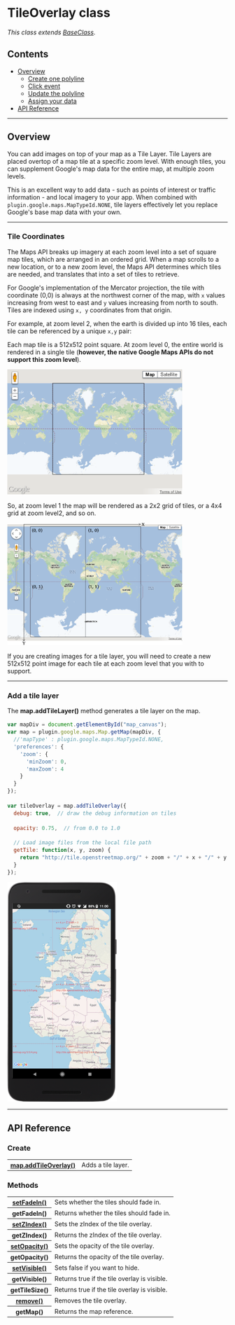 # TileOverlay class

_This class extends [BaseClass](../BaseClass/README.md)_.

## Contents

  - <a href="#overview">Overview</a>
    - <a href="#create-one-polyline">Create one polyline</a>
    - <a href="#click-event">Click event</a>
    - <a href="#update-the-polyline">Update the polyline</a>
    - <a href="#assign-your-data">Assign your data</a>
  - <a href="#api-reference">API Reference</a>

------------------------------------------------------------------------------------

## Overview

You can add images on top of your map as a Tile Layer.
Tile Layers are placed overtop of a map tile at a specific zoom level.
With enough tiles, you can supplement Google's map data for the entire map,
at multiple zoom levels.

This is an excellent way to add data - such as points of interest or traffic information - and local imagery to your app. When combined with `plugin.google.maps.MapTypeId.NONE`, tile layers effectively let you replace Google's base map data with your own.

-------------------------------------------------------------------

### Tile Coordinates

The Maps API breaks up imagery at each zoom level into a set of square map tiles, which are arranged in an ordered grid. When a map scrolls to a new location, or to a new zoom level, the Maps API determines which tiles are needed, and translates that into a set of tiles to retrieve.

For Google's implementation of the Mercator projection, the tile with coordinate (0,0) is always at the northwest corner of the map, with `x` values increasing from west to east and `y` values increasing from north to south. Tiles are indexed using `x, y` coordinates from that origin.

For example, at zoom level 2, when the earth is divided up into 16 tiles, each tile can be referenced by a unique `x,y` pair:


Each map tile is a 512x512 point square. At zoom level 0, the entire world is rendered in a single tile (**however, the native Google Maps APIs do not support this zoom level**).

<img src="image1.png" width="400">

So, at zoom level 1 the map will be rendered as a 2x2 grid of tiles, or a 4x4 grid at zoom level2, and so on.

<img src="image2.png" width="400">

If you are creating images for a tile layer, you will need to create a new 512x512 point image for each tile at each zoom level that you with to support.


-------------------------------------------------------------------

### Add a tile layer

The **map.addTileLayer()** method generates a tile layer on the map.

```js
var mapDiv = document.getElementById("map_canvas");
var map = plugin.google.maps.Map.getMap(mapDiv, {
  //'mapType' : plugin.google.maps.MapTypeId.NONE,
  'preferences': {
    'zoom': {
      'minZoom': 0,
      'maxZoom': 4
    }
  }
});

var tileOverlay = map.addTileOverlay({
  debug: true,  // draw the debug information on tiles

  opacity: 0.75,  // from 0.0 to 1.0

  // Load image files from the local file path
  getTile: function(x, y, zoom) {
    return "http://tile.openstreetmap.org/" + zoom + "/" + x + "/" + y + ".png";
  }
});
```

<img src="./image3.png" width="250">

------------------------------------------------------------------------------------

## API Reference

### Create

<table>
    <tr>
        <th><a href="./addTileOverlay/README.md">map.addTileOverlay()</a></th>
        <td>Adds a tile layer.</td>
    </tr>
</table>

### Methods

<table>
    <tr>
        <th><a href="./setFadeIn/README.md">setFadeIn()</a></th>
        <td>Sets whether the tiles should fade in.</td>
    </tr>
    <tr>
        <th>getFadeIn()</th>
        <td>Returns whether the tiles should fade in.</td>
    </tr>
    <tr>
        <th><a href="./setZIndex/README.md">setZIndex()</a></th>
        <td>Sets the zIndex of the tile overlay.</td>
    </tr>
    <tr>
        <th>getZIndex()</th>
        <td>Returns the zIndex of the tile overlay.</td>
    </tr>
    <tr>
        <th><a href="./setOpacity/README.md">setOpacity()</a></th>
        <td>Sets the opacity of the tile overlay.</td>
    </tr>
    <tr>
        <th>getOpacity()</th>
        <td>Returns the opacity of the tile overlay.</td>
    </tr>
    <tr>
        <th><a href="./setVisible/README.md">setVisible()</a></th>
        <td>Sets false if you want to hide.</td>
    </tr>
    <tr>
        <th>getVisible()</th>
        <td>Returns true if the tile overlay is visible.</td>
    </tr>
    <tr>
        <th>getTileSize()</th>
        <td>Returns true if the tile overlay is visible.</td>
    </tr>
    <tr>
        <th><a href="./remove/README.md">remove()</a></th>
        <td>Removes the tile overlay.</td>
    </tr>
    <tr>
        <th>getMap()</th>
        <td>Returns the map reference.</td>
    </tr>
</table>
